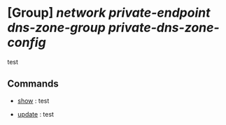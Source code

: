# [Group] _network private-endpoint dns-zone-group private-dns-zone-config_

test

## Commands

- [show](/Commands/network/private-endpoint/dns-zone-group/private-dns-zone-config/_show.md)
: test

- [update](/Commands/network/private-endpoint/dns-zone-group/private-dns-zone-config/_update.md)
: test
